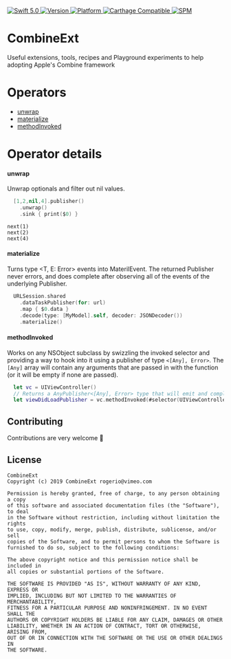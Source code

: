 <p align="left">
   <a href="https://developer.apple.com/swift/">
      <img src="https://img.shields.io/badge/Swift-5.0-orange.svg?style=flat" alt="Swift 5.0">
   </a>
   <a href="http://cocoapods.org/pods/CombineExt">
      <img src="https://img.shields.io/cocoapods/v/CombineExt.svg?style=flat" alt="Version">
   </a>
   <a href="http://cocoapods.org/pods/CombineExt">
      <img src="https://img.shields.io/cocoapods/p/CombineExt.svg?style=flat" alt="Platform">
   </a>
   <a href="https://github.com/Carthage/Carthage">
      <img src="https://img.shields.io/badge/Carthage-compatible-4BC51D.svg?style=flat" alt="Carthage Compatible">
   </a>
   <a href="https://github.com/apple/swift-package-manager">
      <img src="https://img.shields.io/badge/Swift%20Package%20Manager-compatible-brightgreen.svg" alt="SPM">
   </a>
</p>

# CombineExt

<p align="left">
Useful extensions, tools, recipes and Playground experiments to help adopting Apple's Combine framework
</p>

Operators
===========

* [unwrap](#unwrap)
* [materialize](#materialize)
* [methodInvoked](#methodInvoked)

Operator details
===========

#### unwrap

Unwrap optionals and filter out nil values.

```swift
  [1,2,nil,4].publisher()
    .unwrap()
    .sink { print($0) }
```

```
next(1)
next(2)
next(4)
```

#### materialize

Turns type <T, E: Error> events into MaterilEvent<T E: Error>.
The returned Publisher never errors, and does complete after observing all of the events of the underlying Publisher.


```swift
  URLSession.shared
    .dataTaskPublisher(for: url)
    .map { $0.data }
    .decode(type: [MyModel].self, decoder: JSONDecoder())
    .materialize()
```

#### methodInvoked

Works on any NSObject subclass by swizzling the invoked selector and providing a way to hook into it using a publisher of type `<[Any], Error>`.
The `[Any]` array will contain any arguments that are passed in with the function (or it will be empty if none are passed).

```swift
  let vc = UIViewController()
  // Returns a AnyPublisher<[Any], Error> type that will emit and complete when viewDidLoad is called on the target view controller
  let viewDidLoadPublisher = vc.methodInvoked(#selector(UIViewController.viewDidLoad)) 
```

## Contributing
Contributions are very welcome 🙌

## License

```
CombineExt
Copyright (c) 2019 CombineExt rogerio@vimeo.com

Permission is hereby granted, free of charge, to any person obtaining a copy
of this software and associated documentation files (the "Software"), to deal
in the Software without restriction, including without limitation the rights
to use, copy, modify, merge, publish, distribute, sublicense, and/or sell
copies of the Software, and to permit persons to whom the Software is
furnished to do so, subject to the following conditions:

The above copyright notice and this permission notice shall be included in
all copies or substantial portions of the Software.

THE SOFTWARE IS PROVIDED "AS IS", WITHOUT WARRANTY OF ANY KIND, EXPRESS OR
IMPLIED, INCLUDING BUT NOT LIMITED TO THE WARRANTIES OF MERCHANTABILITY,
FITNESS FOR A PARTICULAR PURPOSE AND NONINFRINGEMENT. IN NO EVENT SHALL THE
AUTHORS OR COPYRIGHT HOLDERS BE LIABLE FOR ANY CLAIM, DAMAGES OR OTHER
LIABILITY, WHETHER IN AN ACTION OF CONTRACT, TORT OR OTHERWISE, ARISING FROM,
OUT OF OR IN CONNECTION WITH THE SOFTWARE OR THE USE OR OTHER DEALINGS IN
THE SOFTWARE.
```
